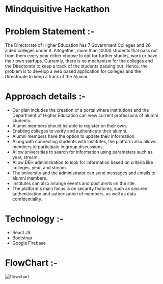 # Mindquisitive Hackathon

# Problem Statement :- 
The Directorate of Higher Education has 7 Government Colleges and 26 aided colleges under it. Altogether, more than 10000 students that pass out from them every year either choose to opt for further studies, work or have their own startups. Currently, there is no mechanism for the colleges and the Directorate to keep a track of the students passing out. Hence, the problem is to develop a web based application for colleges and the Directorate to keep a track of the Alumni. 


# Approach details :- 
- Our plan includes the creation of a portal where institutions and the Department of Higher Education can view current professions of alumni students.
- Alumni members should be able to register on their own.
- Enabling colleges to verify and authenticate their alumni.
- Alumni members have the option to update their information.
- Along with connecting students with institutes, the platform also allows members to participate in group discussions.
- Allow universities to search for information using parameters such as year, stream.
- Allow DEH administration to look for information based on criteria like colleges, year, and stream.
- The university and the administrator can send messages and emails to alumni members.
- Institutes can also arrange events and post alerts on the site.
- The platform's main focus is on security features, such as secured authentication and authorization of members, as well as data confidentiality.

# Technology :-
- React JS 
- Bootstrap 
- Google Firebase 


# FlowChart :-
![flowchart](https://user-images.githubusercontent.com/70306351/159992760-f25c375e-8ff9-4b8c-b6a6-db3dc250936e.PNG)
